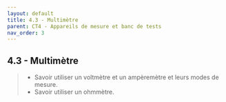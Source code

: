 ```yaml
---
layout: default
title: 4.3 - Multimètre
parent: CT4 - Appareils de mesure et banc de tests
nav_order: 3
---
```


## 4.3 - Multimètre

> - Savoir utiliser un voltmètre et un ampèremètre et leurs modes de mesure.
> - Savoir utiliser un ohmmètre.
